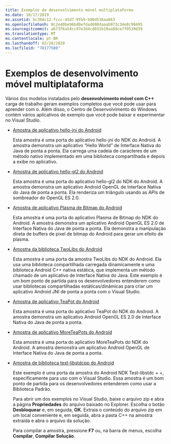 ```yaml
---
title: Exemplos de desenvolvimento móvel multiplataforma
ms.date: 10/17/2019
ms.assetid: bc384c12-fccc-45d7-9fb9-b90d536aa663
ms.openlocfilehash: 0c2e40be96bd0efdad608daaab973c34e8c90495
ms.sourcegitcommit: a673f6a54cc97e3d4cd032b10aa8dce7f0539d39
ms.translationtype: MT
ms.contentlocale: pt-BR
ms.lasthandoff: 02/28/2020
ms.locfileid: "78177580"
---
```

# <a name="cross-platform-mobile-development-examples"></a>Exemplos de desenvolvimento móvel multiplataforma

Vários dos modelos instalados pelo **desenvolvimento móvel com C++**  carga de trabalho geram exemplos completos que você pode usar para aprender com o. Além disso, o Centro de Desenvolvimento do Windows contém vários aplicativos de exemplo que você pode baixar e experimentar no Visual Studio.

- [Amostra de aplicativo hello-jni do Android](https://code.msdn.microsoft.com/hello-jni-Android-790ab73d)

   Esta amostra é uma porta do aplicativo hello-jni do NDK do Android. A amostra demonstra um aplicativo “Hello World” de Interface Nativa do Java de ponta a ponta. Ela carrega uma cadeia de caracteres de um método nativo implementado em uma biblioteca compartilhada e depois a exibe no aplicativo.

- [Amostra de aplicativo hello-gl2 do Android](https://code.msdn.microsoft.com/hello-gl2-Android-3b61896c)

   Esta amostra é uma porta do aplicativo hello-gl2 do NDK do Android. A amostra demonstra um aplicativo Android OpenGL de Interface Nativa do Java de ponta a ponta. Ela renderiza um triângulo usando as APIs de sombreador do OpenGL ES 2.0.

- [Amostra de aplicativo Plasma de Bitmap do Android](https://code.msdn.microsoft.com/Bitmap-Plasma-Android-77ae296a)

   Esta amostra é uma porta do aplicativo Plasma de Bitmap do NDK do Android. A amostra demonstra um aplicativo Android OpenGL ES 2.0 de Interface Nativa do Java de ponta a ponta. Ela demonstra a manipulação direta de buffers de pixel de bitmap do Android para gerar um efeito de plasma.

- [Amostra da biblioteca TwoLibs do Android](https://code.msdn.microsoft.com/TwoLibs-Android-Library-6396e5c4)

   Esta amostra é uma porta da amostra TwoLibs do NDK do Android. Ela usa uma biblioteca compartilhada carregada dinamicamente e uma biblioteca Android C++ nativa estática, que implementa um método chamado de um aplicativo de Interface Nativa do Java. Este exemplo é um bom ponto de partida para os desenvolvedores entenderem como usar bibliotecas compartilhadas estáticas/dinâmicas para criar um aplicativo Android JNI de ponta a ponta com o Visual Studio.

- [Amostra de aplicativo TeaPot do Android](https://code.msdn.microsoft.com/Tea-Pot-Android-Application-e7c05d73)

   Esta amostra é uma porta do aplicativo TeaPot do NDK do Android. A amostra demonstra um aplicativo Android OpenGL ES 2.0 de Interface Nativa do Java de ponta a ponta.

- [Amostra de aplicativo MoreTeaPots do Android](https://code.msdn.microsoft.com/MoreTeaPots-Android-a9bd8549)

   Esta amostra é uma porta do aplicativo MoreTeaPots do NDK do Android. A amostra demonstra um aplicativo Android OpenGL de Interface Nativa do Java de ponta a ponta.

- [Amostra de biblioteca test-libstdcpp do Android](https://code.msdn.microsoft.com/test-libstdcpp-Android-00b548f5)

   Este exemplo é uma porta da amostra do Android NDK Test-libstdc + +, especificamente para uso com o Visual Studio. Essa amostra é um bom ponto de partida para os desenvolvedores entenderem como usar a Biblioteca Padrão.

  Para abrir um dos exemplos no Visual Studio, baixe o arquivo zip e abra a página **Propriedades** do arquivo baixado no Explorer. Escolha o botão **Desbloquear** e, em seguida, **OK**. Extraia o conteúdo do arquivo zip em um local conveniente e, em seguida, abra a pasta C++ na amostra extraída e abra o arquivo da solução.

  Para compilar a amostra, pressione **F7** ou, na barra de menus, escolha **Compilar**, **Compilar Solução**.
